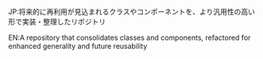 JP:将来的に再利用が見込まれるクラスやコンポーネントを、より汎用性の高い形で実装・整理したリポジトリ

EN:A repository that consolidates classes and components, refactored for enhanced generality and future reusability
